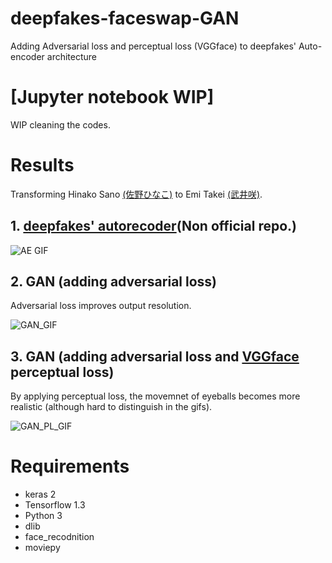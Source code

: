 # deepfakes-faceswap-GAN
Adding Adversarial loss and perceptual loss (VGGface) to deepfakes' Auto-encoder architecture

# [Jupyter notebook WIP]
WIP cleaning the codes.

# Results

Transforming Hinako Sano [(佐野ひなこ)](https://ja.wikipedia.org/wiki/%E4%BD%90%E9%87%8E%E3%81%B2%E3%81%AA%E3%81%93) to Emi Takei [(武井咲)](https://ja.wikipedia.org/wiki/%E6%AD%A6%E4%BA%95%E5%92%B2).  

## 1. [deepfakes' autorecoder](https://github.com/deepfakes/faceswap)(Non official repo.)

![AE GIF](https://github.com/shaoanlu/faceswap-GAN/raw/master/gifs/AE_sh_test.gif)

## 2. GAN (adding adversarial loss)

Adversarial loss improves output resolution.

![GAN_GIF](https://github.com/shaoanlu/faceswap-GAN/raw/master/gifs/woPL_sh_test3.gif)

## 3. GAN (adding adversarial loss and [VGGface](https://github.com/rcmalli/keras-vggface) perceptual loss)

By applying perceptual loss, the movemnet of eyeballs becomes more realistic (although hard to distinguish in the gifs).

![GAN_PL_GIF](https://github.com/shaoanlu/faceswap-GAN/raw/master/gifs/PL_sh_test3.gif)


# Requirements

* keras 2
* Tensorflow 1.3 
* Python 3
* dlib
* face_recodnition
* moviepy
